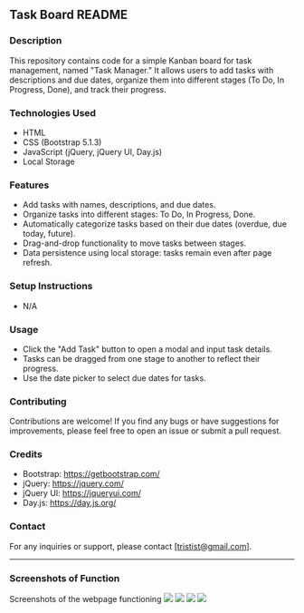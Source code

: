 ## Task Board README

### Description
This repository contains code for a simple Kanban board for task management, named "Task Manager." It allows users to add tasks with descriptions and due dates, organize them into different stages (To Do, In Progress, Done), and track their progress.

### Technologies Used
- HTML
- CSS (Bootstrap 5.1.3)
- JavaScript (jQuery, jQuery UI, Day.js)
- Local Storage

### Features
- Add tasks with names, descriptions, and due dates.
- Organize tasks into different stages: To Do, In Progress, Done.
- Automatically categorize tasks based on their due dates (overdue, due today, future).
- Drag-and-drop functionality to move tasks between stages.
- Data persistence using local storage: tasks remain even after page refresh.

### Setup Instructions
- N/A

### Usage
- Click the "Add Task" button to open a modal and input task details.
- Tasks can be dragged from one stage to another to reflect their progress.
- Use the date picker to select due dates for tasks.

### Contributing
Contributions are welcome! If you find any bugs or have suggestions for improvements, please feel free to open an issue or submit a pull request.

### Credits
- Bootstrap: https://getbootstrap.com/
- jQuery: https://jquery.com/
- jQuery UI: https://jqueryui.com/
- Day.js: https://day.js.org/


### Contact
For any inquiries or support, please contact [tristist@gmail.com].

---

### Screenshots of Function
Screenshots of the webpage functioning
![](<Assets/screenshots/Screenshot 2024-05-01 at 9.19.29 PM.png>)
![](<Assets/screenshots/Screenshot 2024-05-01 at 9.20.17 PM.png>)
![](<Assets/screenshots/Screenshot 2024-05-01 at 9.21.56 PM.png>)
![](<Assets/screenshots/Screenshot 2024-05-01 at 9.22.32 PM.png>)